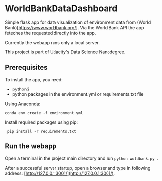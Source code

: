 # WorldBankDataDashboard
Simple flask app for data visualization of environment data from (World Bank)[https://www.worldbank.org/]. Via the World Bank API the app feteches the requested directly into the app.  

Currently the webapp runs only a local server.

This project is part of Udacity's Data Science Nanodegree.


## Prerequisites

To install the app, you need:
- python3
- python packages in the environment.yml or requirements.txt file
 
Using Anaconda:
```
conda env create -f environment.yml
```

Install required packages using pip:
``` 
 pip install -r requirements.txt
```


## Run the webapp

Open a terminal in the project main directory and run ```python woldbank.py ```.

After a successful server startup, open a browser and type in following address: [http://127.0.0.1:3001/](http://127.0.0.1:3001/).
